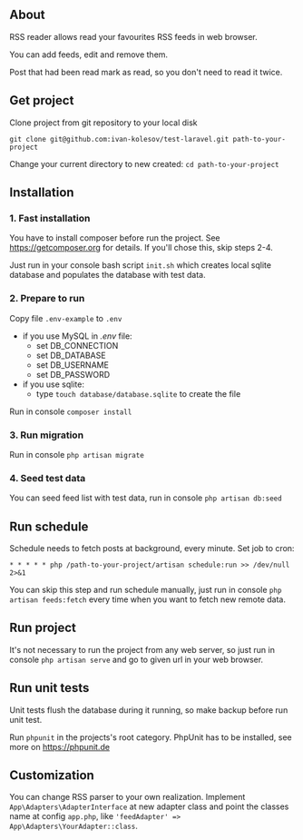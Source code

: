 ## About

RSS reader allows read your favourites RSS feeds in web browser.

You can add feeds, edit and remove them.

Post that had been read mark as read, so you don't need to read it twice. 

## Get project
Clone project from git repository to your local disk

`git clone git@github.com:ivan-kolesov/test-laravel.git path-to-your-project`

Change your current directory to new created: `cd path-to-your-project`

## Installation

### 1. Fast installation

You have to install composer before run the project. See https://getcomposer.org for details.
If you'll chose this, skip steps 2-4.

Just run in your console bash script `init.sh` which creates local sqlite database and populates the database with test data.

### 2. Prepare to run

Copy file `.env-example` to `.env`

* if you use MySQL in *.env* file:
   * set DB_CONNECTION
   * set DB_DATABASE
   * set DB_USERNAME
   * set DB_PASSWORD
* if you use sqlite:
   * type `touch database/database.sqlite` to create the file

Run in console `composer install`

### 3. Run migration

Run in console `php artisan migrate`

### 4. Seed test data

You can seed feed list with test data, run in console `php artisan db:seed` 

## Run schedule

Schedule needs to fetch posts at background, every minute.
Set job to cron:

`* * * * * php /path-to-your-project/artisan schedule:run >> /dev/null 2>&1`

You can skip this step and run schedule manually, just run in console `php artisan feeds:fetch` every time when you want to fetch new remote data.

## Run project

It's not necessary to run the project from any web server, so just run in console `php artisan serve`
and go to given url in your web browser.

## Run unit tests

Unit tests flush the database during it running, so make backup before run unit test.

Run `phpunit` in the projects's root category. PhpUnit has to be installed, see more on https://phpunit.de

## Customization

You can change RSS parser to your own realization. Implement `App\Adapters\AdapterInterface` at new adapter class and
point the classes name at config `app.php`, like `'feedAdapter' => App\Adapters\YourAdapter::class`.